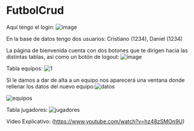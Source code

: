 # FutbolCrud
Aquí tengo el login: ![image](https://user-images.githubusercontent.com/91873161/168642249-ebc08431-0e43-440d-997b-fc99bfc309b1.png)

En la base de datos tengo dos usuarios: Cristiano (1234), Daniel (1234)


La página de bienvenida cuenta con dos botones que te dirigen hacia las distintas tablas, asi como un botón de logout: ![image](https://user-images.githubusercontent.com/91873161/168642377-b7d60ee1-7e69-492f-aaa7-e1ae77647068.png)


Tabla equipos: ![1](https://user-images.githubusercontent.com/91873161/155366106-6f825073-3ef1-4169-86da-ded9affc41e0.png)

Si le damos a dar de alta a un equipo nos aparecerá una ventana donde rellenar los datos del nuevo equipo:![datos](https://user-images.githubusercontent.com/91873161/155366357-d23d25c4-f9ae-4cf0-bead-c7d06624106a.png)

![equipos](https://user-images.githubusercontent.com/91873161/155366105-69592274-90bc-40d5-b5ba-1801981ce535.png)

Tabla jugadores: 
![jugadores](https://user-images.githubusercontent.com/91873161/155366668-72bdbc49-43b6-4b95-a7af-2a75e67724e1.png)

Video Explicativo:
(https://www.youtube.com/watch?v=hz48zSMOn9U)

